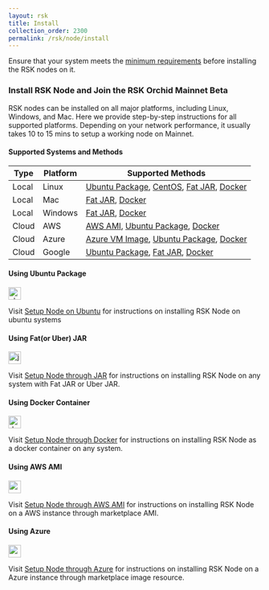 ```yaml
---
layout: rsk
title: Install
collection_order: 2300
permalink: /rsk/node/install
---
```


<style>
  img.node-setup-img{
    height:25px;
  }
</style>

Ensure that your system meets the [minimum requirements](./requirements/) before installing the RSK nodes on it.

### Install RSK Node and Join the RSK Orchid Mainnet Beta

RSK nodes can be installed on all major platforms, including Linux, Windows, and Mac. Here we provide step-by-step instructions for all supported platforms. Depending on your network performance, it usually takes 10 to 15 mins to setup a working node on Mainnet.

#### Supported Systems and Methods

<table class="table">
  <thead>
    <tr>
      <th scope="col">Type</th>
      <th scope="col">Platform</th>
      <th scope="col">Supported Methods</th>
    </tr>
  </thead>
  <tbody>
    <tr>
      <td scope="row">Local</td>
      <td scope="row">Linux</td>
      <td>
        <a href="/rsk/node/install/ubuntu">Ubuntu Package</a>,
        <a href="/rsk/node/install/centos">CentOS</a>,
        <a href="/rsk/node/install/java">Fat JAR</a>,
        <a href="/rsk/node/install/docker">Docker</a>
      </td>
    </tr>
    <tr>
      <td scope="row">Local</td>
      <td scope="row">Mac</td>
      <td>
        <a href="/rsk/node/install/java">Fat JAR</a>,
        <a href="/rsk/node/install/docker">Docker</a>
      </td>
    </tr>
    <tr>
      <td scope="row">Local</td>
      <td scope="row">Windows</td>
      <td>
        <a href="/rsk/node/install/java">Fat JAR</a>,
        <a href="/rsk/node/install/docker">Docker</a>
      </td>
    </tr>
    <tr>
      <td scope="row">Cloud</td>
      <td scope="row">AWS</td>
      <td>
        <a href="/rsk/node/install/aws">AWS AMI</a>,
        <a href="/rsk/node/install/ubuntu">Ubuntu Package</a>,
        <a href="/rsk/node/install/docker">Docker</a>
      </td>
    </tr>
    <tr>
      <td scope="row">Cloud</td>
      <td scope="row">Azure</td>
      <td>
        <a href="/rsk/node/install/azure">Azure VM Image</a>,
        <a href="/rsk/node/install/ubuntu">Ubuntu Package</a>,
        <a href="/rsk/node/install/docker">Docker</a>
      </td>
    </tr>
    <tr>
      <td scope="row">Cloud</td>
      <td scope="row">Google</td>
      <td>
        <a href="/rsk/node/install/ubuntu">Ubuntu Package</a>,
        <a href="/rsk/node/install/java">Fat JAR</a>,
        <a href="/rsk/node/install/docker">Docker</a>
      </td>
    </tr>
  </tbody>
</table>

#### Using Ubuntu Package

<img class="node-setup-img" src="https://assets.ubuntu.com/v1/29985a98-ubuntu-logo32.png" alt="ubuntu logo"/>

Visit [Setup Node on Ubuntu](./ubuntu) for instructions on installing RSK Node on ubuntu systems

#### Using Fat(or Uber) JAR

<img class="node-setup-img" src="https://www.pngkey.com/png/detail/264-2646582_logo-transparent-background-java.png" alt="java logo"/>

Visit [Setup Node through JAR](./java) for instructions on installing RSK Node on any system with Fat JAR or Uber JAR.

#### Using Docker Container

<img class="node-setup-img" height="25px" src="https://goto.docker.com/rs/929-FJL-178/images/Docker%20Horizontal%20Large.png" alt="docker logo"/>

Visit [Setup Node through Docker](./docker) for instructions on installing RSK Node as a docker container on any system.

#### Using AWS AMI

<img class="node-setup-img" height="25px" src="https://kopano.com/wp-content/uploads/2018/04/AWSCloud.png" alt="aws logo"/>

Visit [Setup Node through AWS AMI](./aws) for instructions on installing RSK Node on a AWS instance through marketplace AMI.

#### Using Azure

<img class="node-setup-img" height="25px" src="https://scaidata.com/assets/img/scaidata_business_intelligence_azure_marketplace_azure_cloud1.png.png" alt="azure logo"/>

Visit [Setup Node through Azure](./azure) for instructions on installing RSK Node on a Azure instance through marketplace image resource.
